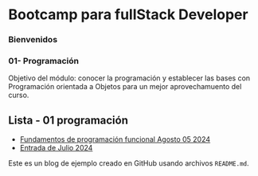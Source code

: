 # Bootcamp para fullStack Developer

### Bienvenidos

### 01- Programación

Objetivo del módulo: conocer la programación y establecer las bases con Programación orientada a Objetos para un mejor aprovechamuento del curso.

## Lista - 01 programación

- [Fundamentos de programación funcional Agosto 05 2024](./content/2024/05/README.md)
- [Entrada de Julio 2024](./content/2024/06/README.md)

Este es un blog de ejemplo creado en GitHub usando archivos `README.md`.

